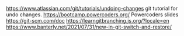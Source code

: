 https://www.atlassian.com/git/tutorials/undoing-changes git tutorial for undo changes.
https://bootcamp.powercoders.org/  Powercoders slides
https://git-scm.com/doc
https://learngitbranching.js.org/?locale=en
https://www.banterly.net/2021/07/31/new-in-git-switch-and-restore/